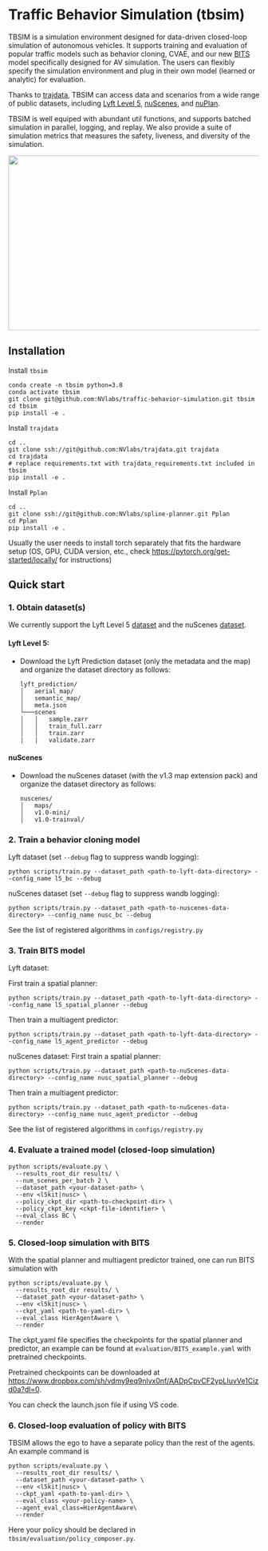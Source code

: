 # Traffic Behavior Simulation (tbsim)
TBSIM is a simulation environment designed for data-driven closed-loop simulation of autonomous vehicles. It supports training and evaluation of popular traffic models such as behavior cloning, CVAE, and our new [BITS](https://arxiv.org/abs/2208.12403) model specifically designed for AV simulation. The users can flexibly specify the simulation environment and plug in their own model (learned or analytic) for evaluation.

Thanks to [trajdata](https://github.com/NVlabs/trajdata), TBSIM can access data and scenarios from a wide range of public datasets, including [Lyft Level 5](https://woven.toyota/en/prediction-dataset), [nuScenes](https://www.nuscenes.org/nuscenes), and [nuPlan](https://nuplan.org/).

TBSIM is well equiped with abundant util functions, and supports batched simulation in parallel, logging, and replay. We also provide a suite of simulation metrics that measures the safety, liveness, and diversity of the simulation.

<img src="assets/sample_rollout.gif" width="750" height="350"/>

## Installation

Install `tbsim`
```angular2html
conda create -n tbsim python=3.8
conda activate tbsim
git clone git@github.com:NVlabs/traffic-behavior-simulation.git tbsim
cd tbsim
pip install -e .
```

Install `trajdata`
```
cd ..
git clone ssh://git@github.com:NVlabs/trajdata.git trajdata
cd trajdata
# replace requirements.txt with trajdata_requirements.txt included in tbsim
pip install -e .
```

Install `Pplan`
```
cd ..
git clone ssh://git@github.com:NVlabs/spline-planner.git Pplan
cd Pplan
pip install -e .
```

Usually the user needs to install torch separately that fits the hardware setup (OS, GPU, CUDA version, etc., check https://pytorch.org/get-started/locally/ for instructions)
## Quick start
### 1. Obtain dataset(s)
We currently support the Lyft Level 5 [dataset](https://woven.toyota/en/prediction-dataset) and the nuScenes [dataset](https://www.nuscenes.org/nuscenes).

#### Lyft Level 5:
* Download the Lyft Prediction dataset (only the metadata and the map) and organize the dataset directory as follows:
    ```
    lyft_prediction/
    │   aerial_map/
    │   semantic_map/
    │   meta.json
    └───scenes
    │   │   sample.zarr
    │   │   train_full.zarr
    │   │   train.zarr
    |   |   validate.zarr
    ```

#### nuScenes
* Download the nuScenes dataset (with the v1.3 map extension pack) and organize the dataset directory as follows:
    ```
    nuscenes/
    │   maps/
    │   v1.0-mini/
    │   v1.0-trainval/
    ```
### 2. Train a behavior cloning model
Lyft dataset (set `--debug` flag to suppress wandb logging):
```
python scripts/train.py --dataset_path <path-to-lyft-data-directory> --config_name l5_bc --debug
```

nuScenes dataset (set `--debug` flag to suppress wandb logging):
```
python scripts/train.py --dataset_path <path-to-nuscenes-data-directory> --config_name nusc_bc --debug
```

See the list of registered algorithms in `configs/registry.py`

### 3. Train BITS model

Lyft dataset:

First train a spatial planner:
```
python scripts/train.py --dataset_path <path-to-lyft-data-directory> --config_name l5_spatial_planner --debug
```
Then train a multiagent predictor:
```
python scripts/train.py --dataset_path <path-to-lyft-data-directory> --config_name l5_agent_predictor --debug
```

nuScenes dataset:
First train a spatial planner:
```
python scripts/train.py --dataset_path <path-to-nuScenes-data-directory> --config_name nusc_spatial_planner --debug
```
Then train a multiagent predictor:
```
python scripts/train.py --dataset_path <path-to-nuScenes-data-directory> --config_name nusc_agent_predictor --debug
```

See the list of registered algorithms in `configs/registry.py`
### 4. Evaluate a trained model (closed-loop simulation)
```
python scripts/evaluate.py \
  --results_root_dir results/ \
  --num_scenes_per_batch 2 \
  --dataset_path <your-dataset-path> \
  --env <l5kit|nusc> \
  --policy_ckpt_dir <path-to-checkpoint-dir> \
  --policy_ckpt_key <ckpt-file-identifier> \
  --eval_class BC \
  --render
```

### 5. Closed-loop simulation with BITS
With the spatial planner and multiagent predictor trained, one can run BITS simulation with

```
python scripts/evaluate.py \
  --results_root_dir results/ \
  --dataset_path <your-dataset-path> \
  --env <l5kit|nusc> \
  --ckpt_yaml <path-to-yaml-dir> \
  --eval_class HierAgentAware \
  --render
```
The ckpt_yaml file specifies the checkpoints for the spatial planner and predictor, an example can be found at `evaluation/BITS_example.yaml` with pretrained checkpoints.

Pretrained checkpoints can be downloaded at https://www.dropbox.com/sh/vdmy9eq9nlvx0nf/AADpCpvCF2ypLIuvVe1Cizd0a?dl=0.

You can check the launch.json file if using VS code.

### 6. Closed-loop evaluation of policy with BITS

TBSIM allows the ego to have a separate policy than the rest of the agents. An example command is

```
python scripts/evaluate.py \
  --results_root_dir results/ \
  --dataset_path <your-dataset-path> \
  --env <l5kit|nusc> \
  --ckpt_yaml <path-to-yaml-dir> \
  --eval_class <your-policy-name> \
  --agent_eval_class=HierAgentAware\
  --render
```

Here your policy should be declared in `tbsim/evaluation/policy_composer.py`.

